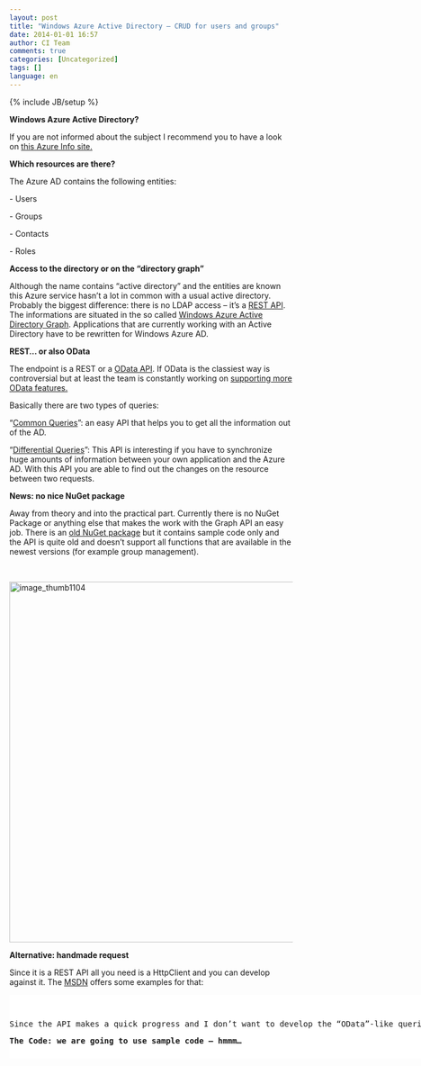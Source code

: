 ```yaml
---
layout: post
title: "Windows Azure Active Directory – CRUD for users and groups"
date: 2014-01-01 16:57
author: CI Team
comments: true
categories: [Uncategorized]
tags: []
language: en
---
```

{% include JB/setup %}
<p><b>Windows Azure Active Directory?</b> <p>If you are not informed about the subject I recommend you to have a look on <a href="http://www.windowsazure.com/en-us/documentation/services/active-directory/">this Azure Info site.</a>  <p><b>Which resources are there?</b> <p>The Azure AD contains the following entities: <p>- Users <p>- Groups <p>- Contacts <p>- Roles <p><b>Access to the directory or on the “directory graph”</b> <p><b></b> <p>Although the name contains “active directory” and the entities are known this Azure service hasn’t a lot in common with a usual active directory. Probably the biggest difference: there is no LDAP access – it’s a <a href="http://msdn.microsoft.com/en-us/library/windowsazure/hh974478.aspx">REST API</a>. The informations are situated in the so called <a href="http://msdn.microsoft.com/en-us/library/windowsazure/hh974476.aspx">Windows Azure Active Directory Graph</a>. Applications that are currently working with an Active Directory have to be rewritten for Windows Azure AD. <p><b>REST… or also OData</b> <p><b></b> <p>The endpoint is a REST or a <a href="http://www.odata.org/">OData API</a>. If OData is the classiest way is controversial but at least the team is constantly working on <a href="http://blogs.msdn.com/b/aadgraphteam/archive/2013/09/18/enhancing-graph-api-queries-with-additional-odata-supported-queries.aspx">supporting more OData features.</a> <p>Basically there are two types of queries: <p>“<a href="http://msdn.microsoft.com/en-us/library/windowsazure/jj126255.aspx">Common Queries</a>”: an easy API that helps you to get all the information out of the AD. <p>“<a href="http://msdn.microsoft.com/en-us/library/windowsazure/jj836245.aspx">Differential Queries</a>”: This API is interesting if you have to synchronize huge amounts of information between your own application and the Azure AD. With this API you are able to find out the changes on the resource between two requests. <p><b>News: no nice NuGet package</b> <p>Away from theory and into the practical part. Currently there is no NuGet Package or anything else that makes the work with the Graph API an easy job. There is an <a href="http://www.nuget.org/packages/Auth10.WindowsAzureActiveDirectory/">old NuGet package</a> but it contains sample code only and the API is quite old and doesn’t support all functions that are available in the newest versions (for example group management). <p>&nbsp; <p><a href="{{BASE_PATH}}/assets/wp-images-en/image_thumb1104.png"><img title="image_thumb1104" style="border-top: 0px; border-right: 0px; background-image: none; border-bottom: 0px; padding-top: 0px; padding-left: 0px; border-left: 0px; display: inline; padding-right: 0px" border="0" alt="image_thumb1104" src="{{BASE_PATH}}/assets/wp-images-en/image_thumb1104_thumb.png" width="580" height="641"></a> <p><b>Alternative: handmade request</b> <p>Since it is a REST API all you need is a HttpClient and you can develop against it. The <a href="http://msdn.microsoft.com/en-us/library/windowsazure/dn151678.aspx">MSDN</a> offers some examples for that:</p> <div id="scid:9D7513F9-C04C-4721-824A-2B34F0212519:8fd7dee5-d362-4628-92a5-32b92a2c56e4" class="wlWriterEditableSmartContent" style="float: none; padding-bottom: 0px; padding-top: 0px; padding-left: 0px; margin: 0px; display: inline; padding-right: 0px"><pre style=" width: 915px; height: 113px;background-color:White;overflow: auto;"><div><!--

Code highlighting produced by Actipro CodeHighlighter (freeware)
http://www.CodeHighlighter.com/

--><span style="color: #000000;">GET https:</span><span style="color: #008000;">//</span><span style="color: #008000;">graph.windows.net/contoso.onmicrosoft.com/users/Alex@contoso.onmicrosoft.com?api-version=2013-04-05 HTTP/1.1</span><span style="color: #008000;">
</span><span style="color: #000000;">Authorization: Bearer eyJ0eX ... FWSXfwtQ
Content</span><span style="color: #000000;">-</span><span style="color: #000000;">Type: application</span><span style="color: #000000;">/</span><span style="color: #000000;">json
Host: graph.windows.net</span></div></pre><!-- Code inserted with Steve Dunn's Windows Live Writer Code Formatter Plugin.  http://dunnhq.com --></div>
<p>Since the API makes a quick progress and I don’t want to develop the “OData”-like queries by myself there is one other way. It seems like this is the recommended way anyway.
<p><b>The Code: we are going to use sample code – hmmm…</b>
<p><b></b>
<p>The Azure graph team has published several examples, including a “Graph API Helper Library”, on <a href="http://msdn.microsoft.com/en-us/library/windowsazure/hh974459.aspx">this MSDN site</a>. The library is also used in <a href="http://code.msdn.microsoft.com/Write-Sample-App-for-79e55502">the .NET sample</a>. 
<p>&nbsp; <p><img title="image" style="margin: 0px 10px 0px 0px" border="0" alt="image" src="{{BASE_PATH}}/assets/wp-images-de/image_thumb1105.png" width="245" align="left" height="425">The sample is an MVC application that projects a CRUD on users and groups. The GraphHelper includes the generated “DataServices” from the <a href="https://graph.windows.net/contoso.com/$metadata?api-version=2013-04-05">OData-endpoint</a> and some utilities around it. With that you can authenticate yourself quite easy against the Grap API and send a request.
<p>The sample includes default settings but the app has only “reading” rights on the AD.
<p><b></b>&nbsp; <p><b></b>&nbsp; <p><b></b>&nbsp; <p><b></b>&nbsp; <p><b></b>&nbsp; <p><b></b>&nbsp; <p><b></b>&nbsp; <p><b></b>&nbsp; <p><b></b>&nbsp; <p><b></b>&nbsp; <p><b></b>&nbsp; <p><b>Some screenshots from the application:</b>
<p><strong></strong>&nbsp; <p><img title="image" style="border-top: 0px; border-right: 0px; background-image: none; border-bottom: 0px; padding-top: 0px; padding-left: 0px; border-left: 0px; padding-right: 0px" border="0" alt="image" src="{{BASE_PATH}}/assets/wp-images-de/image_thumb1106.png" width="576" height="544"><strong></strong>
<p><strong></strong>&nbsp; <p><img title="image" style="border-top: 0px; border-right: 0px; background-image: none; border-bottom: 0px; padding-top: 0px; padding-left: 0px; border-left: 0px; padding-right: 0px" border="0" alt="image" src="{{BASE_PATH}}/assets/wp-images-de/image_thumb1107.png" width="555" height="716"><b></b>
<p><b></b>&nbsp; <p><img title="image" style="border-top: 0px; border-right: 0px; background-image: none; border-bottom: 0px; padding-top: 0px; padding-left: 0px; border-left: 0px; padding-right: 0px" border="0" alt="image" src="{{BASE_PATH}}/assets/wp-images-de/image_thumb1108.png" width="548" height="787"><b></b>
<p><b></b>&nbsp; <p><b>Generated code … uh …</b>
<p>The “generated” code is from the <a href="https://graph.windows.net/contoso.com/$metadata?api-version=2013-04-05">OData-endpoint</a> and anything but “pretty”. There is also a “partial” class because the generated class doesn’t know the entity.
<p>The main code is not very complex but the syntax is kind of unsexy. 
<p>For example that is how to call all groups:</p>
<div id="scid:9D7513F9-C04C-4721-824A-2B34F0212519:8e5fd446-9b78-47f7-8921-7a4d0e58516d" class="wlWriterEditableSmartContent" style="float: none; padding-bottom: 0px; padding-top: 0px; padding-left: 0px; margin: 0px; display: inline; padding-right: 0px"><pre style=" width: 927px; height: 404px;background-color:White;overflow: auto;"><div><!--

Code highlighting produced by Actipro CodeHighlighter (freeware)
http://www.CodeHighlighter.com/

--><span style="color: #008000;">//</span><span style="color: #008000;">
        </span><span style="color: #008000;">//</span><span style="color: #008000;"> GET: /Group/
        </span><span style="color: #008000;">//</span><span style="color: #008000;"> Get: /Group?$skiptoken=xxx
        </span><span style="color: #008000;">//</span><span style="color: #008000;"> Get: /Group?$filter=DisplayName eq 'xxxx'</span><span style="color: #008000;">
</span><span style="color: #000000;">        </span><span style="color: #0000FF;">public</span><span style="color: #000000;"> ActionResult Index(</span><span style="color: #0000FF;">string</span><span style="color: #000000;"> displayName, </span><span style="color: #0000FF;">string</span><span style="color: #000000;"> skipToken)
        {
            QueryOperationResponse response;
            var groups </span><span style="color: #000000;">=</span><span style="color: #000000;"> DirectoryService.groups;
            </span><span style="color: #008000;">//</span><span style="color: #008000;"> If a filter query for displayName  is submitted, we throw away previous results we were paging.</span><span style="color: #008000;">
</span><span style="color: #000000;">            </span><span style="color: #0000FF;">if</span><span style="color: #000000;"> (displayName </span><span style="color: #000000;">!=</span><span style="color: #000000;"> </span><span style="color: #0000FF;">null</span><span style="color: #000000;">)
            {
                ViewBag.CurrentFilter </span><span style="color: #000000;">=</span><span style="color: #000000;"> displayName;
                </span><span style="color: #008000;">//</span><span style="color: #008000;"> Linq query for filter for DisplayName property.</span><span style="color: #008000;">
</span><span style="color: #000000;">                groups </span><span style="color: #000000;">=</span><span style="color: #000000;"> (DataServiceQuery)(groups.Where(group </span><span style="color: #000000;">=&gt;</span><span style="color: #000000;"> group.displayName.Equals(displayName)));
                response </span><span style="color: #000000;">=</span><span style="color: #000000;"> groups.Execute() </span><span style="color: #0000FF;">as</span><span style="color: #000000;"> QueryOperationResponse;
            }
            </span><span style="color: #0000FF;">else</span><span style="color: #000000;">
            {
                </span><span style="color: #008000;">//</span><span style="color: #008000;"> Handle the case for first request vs paged request.</span><span style="color: #008000;">
</span><span style="color: #000000;">                </span><span style="color: #0000FF;">if</span><span style="color: #000000;"> (skipToken </span><span style="color: #000000;">==</span><span style="color: #000000;"> </span><span style="color: #0000FF;">null</span><span style="color: #000000;">)
                {
                    response </span><span style="color: #000000;">=</span><span style="color: #000000;"> groups.Execute() </span><span style="color: #0000FF;">as</span><span style="color: #000000;"> QueryOperationResponse;
                }
                </span><span style="color: #0000FF;">else</span><span style="color: #000000;">
                {
                    response </span><span style="color: #000000;">=</span><span style="color: #000000;"> DirectoryService.Execute(</span><span style="color: #0000FF;">new</span><span style="color: #000000;"> Uri(skipToken)) </span><span style="color: #0000FF;">as</span><span style="color: #000000;"> QueryOperationResponse;
                }
            }
            List groupList </span><span style="color: #000000;">=</span><span style="color: #000000;"> response.ToList();
            </span><span style="color: #008000;">//</span><span style="color: #008000;"> Handle the SkipToken if present in the response.</span><span style="color: #008000;">
</span><span style="color: #000000;">            </span><span style="color: #0000FF;">if</span><span style="color: #000000;"> (response.GetContinuation() </span><span style="color: #000000;">!=</span><span style="color: #000000;"> </span><span style="color: #0000FF;">null</span><span style="color: #000000;">)
            {
                ViewBag.ContinuationToken </span><span style="color: #000000;">=</span><span style="color: #000000;"> response.GetContinuation().NextLinkUri;
            }
            </span><span style="color: #0000FF;">return</span><span style="color: #000000;"> View(groupList);
        }</span></div></pre><!-- Code inserted with Steve Dunn's Windows Live Writer Code Formatter Plugin.  http://dunnhq.com --></div>
<p>&nbsp; <p><b>Recommendation: Take a look at the sample and don’t link to the generated classes</b>
<p>The sample contains “Common Queries” plus CRUD-operations and offers an easy entry. I wouldn’t recommend using the entities directly because the generated classes contain some “imperfections” like small property-names.
<p>More information in the <a href="http://msdn.microsoft.com/en-us/library/windowsazure/hh974476.aspx">MSDN on the Graph API site.</a>
